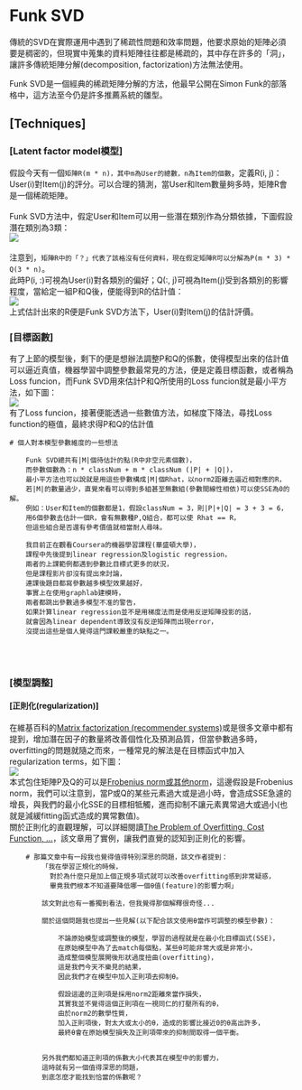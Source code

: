 # Funk SVD
傳統的SVD在實際運用中遇到了稀疏性問題和效率問題，他要求原始的矩陣必須要是稠密的，但現實中蒐集的資料矩陣往往都是稀疏的，其中存在許多的「洞」，讓許多傳統矩陣分解(decomposition, factorization)方法無法使用。<br>

Funk SVD是一個經典的稀疏矩陣分解的方法，他最早公開在Simon Funk的部落格中，這方法至今仍是許多推薦系統的雛型。<br>

## [Techniques]

### [Latent factor model模型]
假設今天有一個`矩陣R(m * n)，其中m為User的總數，n為Item的個數`，定義R(i, j)：User(i)對Item(j)的評分。可以合理的猜測，當User和Item數量夠多時，矩陣R會是一個稀疏矩陣。<br><br>
Funk SVD方法中，假定User和Item可以用一些潛在類別作為分類依據，下圖假設潛在類別為3類：<br>
![](https://github.com/worcdlo/Machine-Learning/blob/master/Funk%20SVD/Equ4.gif)<br><br>
注意到，`矩陣R中的「？」代表了該格沒有任何資料，現在假定矩陣R可以分解為P(m * 3) * Q(3 * n)`。<br>
此時P(i, :)可視為User(i)對各類別的偏好；Q(:, j)可視為Item(j)受到各類別的影響程度，當給定一組P和Q後，便能得到R的估計值：<br>
![](https://github.com/worcdlo/Machine-Learning/blob/master/Funk%20SVD/Equ5.gif)<br>
上式估計出來的R便是Funk SVD方法下，User(i)對Item(j)的估計評價。<br>

### [目標函數]
有了上節的模型後，剩下的便是想辦法調整P和Q的係數，使得模型出來的估計值可以逼近真值，機器學習中調整參數最常見的方法，便是定義目標函數，或者稱為Loss funcion，而Funk SVD用來估計P和Q所使用的Loss funcion就是最小平方法，如下圖：<br>
![](https://github.com/worcdlo/Machine-Learning/blob/master/Funk%20SVD/Equ3.gif)<br>
有了Loss funcion，接著便能透過一些數值方法，如梯度下降法，尋找Loss function的極值，最終求得P和Q的估計值<br>

    # 個人對本模型參數維度的一些想法
    
        Funk SVD總共有|M|個待估計的點(R中非空元素個數)，
        而參數個數為：n * classNum + m * classNum (|P| + |Q|)，
        最小平方法也可以說就是用這些參數構成|M|個Rhat，以norm2距離去逼近相對應的R，
        若|M|的數量過少，直覺來看可以得到多組甚至無數組(參數間線性相依)可以使SSE為0的解。
        例如：User和Item的個數都是1，假設classNum = 3，則|P|+|Q| = 3 + 3 = 6，
        用6個參數去估計一個R，會有無數種P,Q組合，都可以使 Rhat == R，
        但這些組合是否還有參考價值就相當耐人尋味。
        
        我目前正在觀看Coursera的機器學習課程(華盛頓大學)，
        課程中先後提到linear regression及logistic regression，
        兩者的上課範例都遇到參數比目標式更多的狀況，
        但是課程影片卻沒有提出來討論，
        連課後題目都寫參數越多模型效果越好，
        事實上在使用graphlab建模時，
        兩者都跳出參數過多模型不准的警告，
        如果計算linear regression並不是用梯度法而是使用反逆矩陣投影的話，
        就會因為linear dependent導致沒有反逆矩陣而出現error，
        沒提出這些是個人覺得這門課較嚴重的缺點之一。
<br><br>
### [模型調整]
#### [正則化(regularization)]
在維基百科的[Matrix factorization (recommender systems)](https://en.wikipedia.org/wiki/Matrix_factorization_(recommender_systems))或是很多文章中都有提到，增加潛在因子的數量將改善個性化及預測品質，但當參數過多時，overfitting的問題就隨之而來，一種常見的解法是在目標函式中加入regularization terms，如下圖：<br>
![](https://github.com/worcdlo/Machine-Learning/blob/master/Funk%20SVD/Equ6.gif)<br>
本式包住矩陣P及Q的可以是[Frobenius norm或其他norm](https://en.wikipedia.org/wiki/Matrix_norm#Frobenius_norm)，這邊假設是Frobenius norm，我們可以注意到，當P或Q的某些元素過大或是過小時，會造成SSE急遽的增長，與我們的最小化SSE的目標相牴觸，進而抑制不讓元素異常過大或過小(也就是減緩fitting函式造成的異常數值)。<br>
關於正則化的直觀理解，可以詳細閱讀[The Problem of Overfitting, Cost Function, ...](https://medium.com/@ken90242/machine-learning%E5%AD%B8%E7%BF%92%E6%97%A5%E8%A8%98-coursera%E7%AF%87-week-3-4-the-c05b8ba3b36f)，該文章用了實例，讓我們直覺的認知到正則化的影響。<br>

        # 那篇文章中有一段我也覺得值得特別深思的問題，該文作者提到：
            「我在學習正規化的時候，
              對於為什麼只是加上個正規多項式就可以改善overfitting感到非常疑惑，
              畢竟我們根本不知道要降低哪一個θ值(feature)的影響力啊」
            
            該文對此也有一番獨到看法，但我覺得那個解釋很奇怪...
            
            關於這個問題我也提出一些見解(以下配合該文使用θ當作可調整的模型參數)：
            
                不論原始模型或調整後的模型，學習的過程就是在最小化目標函式(SSE)，
                在原始模型中為了去match每個點，某些θ可能非常大或是非常小，
                造成整個模型展開後形狀過度扭曲(overfitting)，
                這是我們今天不樂見的結果，
                因此我們才在模型中加入正則項去抑制θ。
                
                假設這邊的正則項是採用norm2距離來當作損失，
                其實我並不覺得這個正則項在一視同仁的打壓所有的θ，
                由於norm2的數學性質，
                加入正則項後，對太大或太小的θ，造成的影響比接近0的θ高出許多，
                最終θ會在原始模型損失及正則項帶來的抑制間取得一個平衡。
            
            
            另外我們都知道正則項的係數大小代表其在模型中的影響力，
            這時就有另一個值得深思的問題，
            到底怎麼才能找到恰當的係數呢？
 <br><br>           
